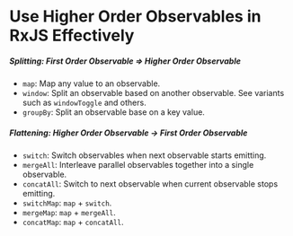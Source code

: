# Use Higher Order Observables in RxJS Effectively

##### Splitting: First Order Observable => Higher Order Observable
- ``map``: Map any value to an observable.
- ``window``: Split an observable based on another observable. See variants such as ``windowToggle`` and others.
- ``groupBy``: Split an observable base on a key value.

##### Flattening: Higher Order Observable -> First Order Observable
- ``switch``: Switch observables when next observable starts emitting.
- ``mergeAll``: Interleave parallel observables together into a single observable.
- ``concatAll``: Switch to next observable when current observable stops emitting.
- ``switchMap``: ``map`` + ``switch``.
- ``mergeMap``: ``map`` + ``mergeAll``.
- ``concatMap``: ``map`` + ``concatAll``.
